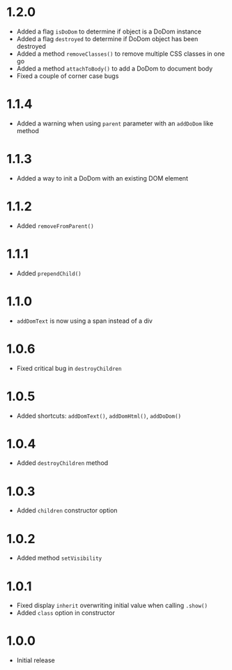 # 1.2.0
- Added a flag `isDoDom` to determine if object is a DoDom instance
- Added a flag `destroyed` to determine if DoDom object has been destroyed
- Added a method `removeClasses()` to remove multiple CSS classes in one go
- Added a method `attachToBody()` to add a DoDom to document body
- Fixed a couple of corner case bugs

# 1.1.4
- Added a warning when using `parent` parameter with an `addDoDom` like method

# 1.1.3
- Added a way to init a DoDom with an existing DOM element

# 1.1.2
- Added `removeFromParent()`

# 1.1.1
- Added `prependChild()`

# 1.1.0
- `addDomText` is now using a span instead of a div

# 1.0.6
- Fixed critical bug in `destroyChildren`

# 1.0.5
- Added shortcuts: `addDomText()`, `addDomHtml()`, `addDoDom()`

# 1.0.4
- Added `destroyChildren` method

# 1.0.3
- Added `children` constructor option

# 1.0.2
- Added method `setVisibility`

# 1.0.1
- Fixed display `inherit` overwriting initial value when calling `.show()`
- Added `class` option in constructor

# 1.0.0
- Initial release
